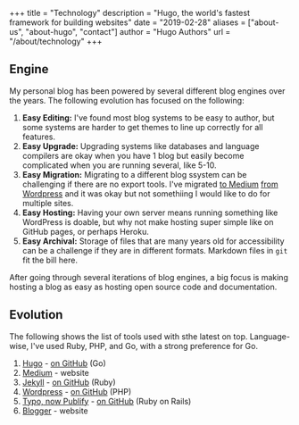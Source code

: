 +++
title = "Technology"
description = "Hugo, the world's fastest framework for building websites"
date = "2019-02-28"
aliases = ["about-us", "about-hugo", "contact"]
author = "Hugo Authors"
url = "/about/technology"
+++

## Engine

My personal blog has been powered by several different blog engines over the years. The following evolution has focused on the following:

1. **Easy Editing:** I've found most blog systems to be easy to author, but some systems are harder to get themes to line up correctly for all features.
1. **Easy Upgrade:** Upgrading systems like databases and language compilers are okay when you have 1 blog but easily become complicated when you are running several, like 5-10.
1. **Easy Migration:** Migrating to a different blog ssystem can be challenging if there are no export tools. I've migrated [to Medium](https://github.com/grokify/go-medium) [from Wordpress](https://github.com/grokify/wordpress-xml-go/blob/master/wordpressxml.go)  and it was okay but not somethiing I would like to do for multiple sites.
1. **Easy Hosting:** Having your own server means running something like WordPress is doable, but why not make hosting super simple like on GitHub pages, or perhaps Heroku.
1. **Easy Archival:** Storage of files that are many years old for accessibility can be a challenge if they are in different formats. Markdown files in `git` fit the bill here.

After going through several iterations of blog engines, a big focus is making hosting a blog as easy as hosting open source code and documentation.

## Evolution

The following shows the list of tools used with sthe latest on top. Language-wise, I've used Ruby, PHP, and Go, with a strong preference for Go.

1. [Hugo](https://gohugo.io/) - [on GitHub](https://github.com/gohugoio/hugo) (Go)
1. [Medium](https://medium.com) - website
1. [Jekyll](https://jekyllrb.com/) - [on GitHub](https://github.com/jekyll/jekyll) (Ruby)
1. [Wordpress](https://wordpress.org/) - [on GitHub](https://github.com/WordPress/WordPress) (PHP)
1. [Typo, now Publify](https://publify.github.io/) - [on GitHub](https://github.com/publify/publify) (Ruby on Rails)
1. [Blogger](https://blogger.com) - website